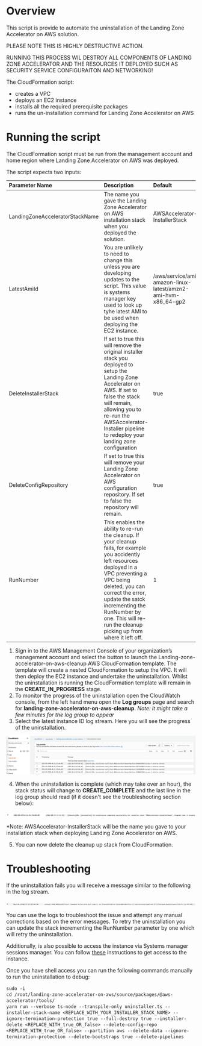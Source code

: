 # Overview

This script is provide to automate the uninstallation of the Landing Zone Accelerator on AWS solution.

PLEASE NOTE THIS IS HIGHLY DESTRUCTIVE ACTION.

RUNNING THIS PROCESS WIL DESTROY ALL COMPONENTS OF LANDING ZONE ACCELERATOR AND THE RESOURCES IT DEPLOYED SUCH AS SECURITY SERVICE CONFIGURAITON AND NETWORKING!

The CloudFormation script:

- creates a VPC
- deploys an EC2 instance
- installs all the required prerequisite packages
- runs the un-installation command for Landing Zone Accelerator on AWS

# Running the script

The CloudFormation script must be run from the management account and home region where Landing Zone Accelerator on AWS was deployed.

The script expects two inputs:

| **Parameter Name** | **Description** | **Default** |
|:---------------|:---------------|:---------------|
|LandingZoneAcceleratorStackName|The name you gave the Landing Zone Accelerator on AWS installation stack when you deployed the solution.|AWSAccelerator-InstallerStack|
|LatestAmiId|You are unlikely to need to change this unless you are developing updates to the script. This value is systems manager key used to look up tyhe latest AMI to be used when deploying the EC2 instance.|/aws/service/ami-amazon-linux-latest/amzn2-ami-hvm-x86_64-gp2|
|DeleteInstallerStack|If set to true this will remove the original installer stack you deployed to setup the Landing Zone Accelerator on AWS. If set to false the stack will remain, allowing you to re-run the AWSAccelerator-Installer pipeline to redeploy your landing zone configuration|true|
|DeleteConfigRepository|If set to true this will remove your Landing Zone Accelerator on AWS configuration repository. If set to false the repository will remain.|true|
|RunNumber|This enables the ability to re-run the cleanup. If your cleanup fails, for example you accidently left resources deployed in a VPC preventing a VPC being deleted, you can correct the error, update the satck incrementing the RunNumber by one. This will re-run the cleanup picking up from where it left off.|1|

1. Sign in to the AWS Management Console of your organization’s management account and select the button to launch the Landing-zone-accelerator-on-aws-cleanup AWS CloudFormation template. The template will create a nested CloudFormation to setup the VPC. It will then deploy the EC2 instance and undertake the uninstallation. Whilst the uninstallation is running the CloudFormation template will remain in the **CREATE_IN_PROGRESS** stage.
2. To monitor the progress of the uninstallation open the CloudWatch console, from the left hand menu open the **Log groups** page and search for **landing-zone-accelerator-on-aws-cleanup**. *Note: it might take a few minutes for the log group to appear*
3. Select the latest instance ID log stream. Here you will see the progress of the uninstallation.

![Log stream uninstallation event example](images/cloudwatch-log-stream.png)

4. When the uninstallation is complete (which may take over an hour), the stack status will change to **CREATE_COMPLETE** and the last line in the log group should read (if it doesn't see the troubleshooting section below):

![Completion status example](images/completion.png)

*Note: AWSAccelerator-InstallerStack will be the name you gave to your installation stack when deploying Landing Zone Accelerator on AWS.

5. You can now delete the cleanup up stack from CloudFormation.

# Troubleshooting

If the uninstallation fails you will receive a message similar to the following in the log stream.

![Failure status example](images/failure.png)

You can use the logs to troubleshoot the issue and attempt any manual corrections based on the error messages.
To retry the uninstallation you can update the stack incrementing the RunNumber parameter by one which will retry the uninstallation.

Additionally, is also possible to access the instance via Systems manager sessions manager. You can follow [these](https://docs.aws.amazon.com/AWSEC2/latest/UserGuide/session-manager.html) instructions to get access to the instance.

Once you have shell access you can run the following commands manually to run the uninstallation to debug:

```
sudo -i
cd /root/landing-zone-accelerator-on-aws/source/packages/@aws-accelerator/tools/
yarn run --verbose ts-node --transpile-only uninstaller.ts --installer-stack-name <REPLACE_WITH_YOUR_INSTALLER_STACK_NAME> --ignore-termination-protection true --full-destroy true --installer-delete <REPLACE_WITH_true_OR_false> --delete-config-repo <REPLACE_WITH_true_OR_false> --partition aws --delete-data --ignore-termination-protection --delete-bootstraps true --delete-pipelines
```